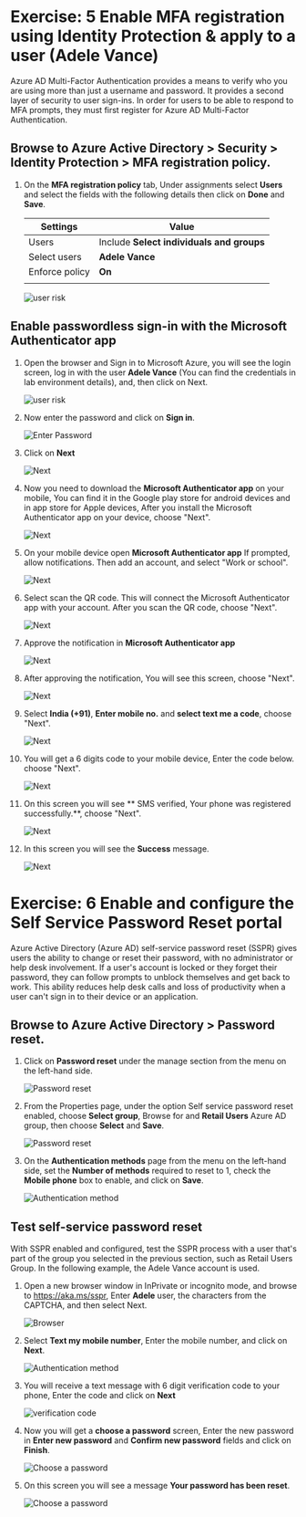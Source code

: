 # Exercise: 5 Enable MFA registration using Identity Protection & apply to a user (Adele Vance)




Azure AD Multi-Factor Authentication provides a means to verify who you are using more than just a username and password. It provides a second layer of security to user sign-ins. In order for users to be able to respond to MFA prompts, they must first register for Azure AD Multi-Factor Authentication.



## Browse to Azure Active Directory > Security > Identity Protection > MFA registration policy.




1. On the **MFA registration policy** tab, Under assignments select **Users** and select the fields with the following details then click on **Done** and **Save**.

    | Settings | Value |
    |--|--|
    | Users | Include **Select individuals and groups**  |
    | Select users | **Adele Vance**
    | Enforce policy | **On**  |
    | | |




   ![](images/mfa-select-users.png "user risk")




## Enable passwordless sign-in with the Microsoft Authenticator app



1. Open the browser and Sign in to Microsoft Azure, you will see the login screen, log in with the user **Adele Vance** (You can find the credentials in lab environment details), and, then click on Next.



   ![](images/username-mfa.png "user risk")




2. Now enter the password and click on **Sign in**. 



    

     ![](images/sign-in-mfa.png "Enter Password") 





3. Click on **Next**




     ![](images/next-mfa.png "Next")




4. Now you need to download the **Microsoft Authenticator app** on your mobile, You can find it in the Google play store for android devices and in app store for Apple devices, After you install the Microsoft Authenticator app on your device, choose "Next".





     ![](images/download-app.png "Next")




5. On your mobile device open **Microsoft Authenticator app** If prompted, allow notifications. Then add an account, and select "Work or school".




     ![](images/next-app.png "Next")




6. Select scan the QR code. This will connect the Microsoft Authenticator app with your account. After you scan the QR code, choose "Next".




     ![](images/qr-code.png "Next")



7. Approve the notification in **Microsoft Authenticator app**




     ![](images/approve-mfa.png "Next")



8. After approving the notification, You will see this screen, choose "Next".




     ![](images/after-approve-mfa.png "Next")




9. Select **India (+91)**, **Enter mobile no.** and **select text me a code**, choose "Next".





     ![](images/enter-mobile-no.png "Next")



10. You will get a 6 digits code to your mobile device, Enter the code below. choose "Next".





     ![](images/otp-no.png "Next")




11. On this screen you will see **  SMS verified, Your phone was registered successfully.**, choose "Next".




     ![](images/otp-verified.png "Next")



12. In this screen you will see the **Success** message.




     ![](images/success.png "Next")




# Exercise: 6 Enable and configure the Self Service Password Reset portal




Azure Active Directory (Azure AD) self-service password reset (SSPR) gives users the ability to change or reset their password, with no administrator or help desk involvement. If a user's account is locked or they forget their password, they can follow prompts to unblock themselves and get back to work. This ability reduces help desk calls and loss of productivity when a user can't sign in to their device or an application.




## Browse to Azure Active Directory > Password reset.




1. Click on **Password reset** under the manage section from the menu on the left-hand side.




     ![](images/sspr.png "Password reset")




2. From the Properties page, under the option Self service password reset enabled, choose **Select group**, Browse for and **Retail Users** Azure AD group, then choose **Select** and **Save**.





     ![](images/sspr-select-grp.png "Password reset")




3. On the **Authentication methods** page from the menu on the left-hand side, set the **Number of methods** required to reset to 1, check the **Mobile phone** box to enable, and click on **Save**.





     ![](images/sspr-auth-method.png "Authentication method")





## Test self-service password reset




With SSPR enabled and configured, test the SSPR process with a user that's part of the group you selected in the previous section, such as Retail Users Group. In the following example, the Adele Vance account is used.



1. Open a new browser window in InPrivate or incognito mode, and browse to https://aka.ms/sspr, Enter **Adele** user, the characters from the CAPTCHA, and then select Next.




     ![](images/sspr-browser.png "Browser")



2. Select **Text my mobile number**, Enter the mobile number, and click on **Next**.




     ![](images/sspr-text.png "Authentication method")



3. You will receive a text message with 6 digit verification code to your phone, Enter the code and click on **Next**




     ![](images/sspr-otp.png "verification code")



4. Now you will get a **choose a password** screen, Enter the new password in **Enter new password** and **Confirm new password** fields and click on **Finish**.




     ![](images/sspr-password.png "Choose a password")




8. On this screen you will see a message **Your password has been reset**.




     ![](images/sspr-reset.png "Choose a password")